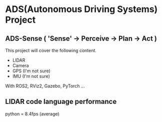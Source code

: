# ADS(Autonomous Driving Systems) Project
## ADS-Sense ( 'Sense' → Perceive → Plan → Act )
This project will cover the following content.
- LIDAR
- Camera
- GPS (I'm not sure)
- IMU (I'm not sure)
  
With ROS2, RViz2, Gazebo, PyTorch ...

## LIDAR code language performance
python = 8.4fps (average)
